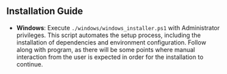 ## Installation Guide

- **Windows**: Execute `./windows/windows_installer.ps1` with Administrator privileges. This script automates the setup process, including the installation of dependencies and environment configuration. Follow along with program, as there will be some points where manual interaction from the user is expected in order for the installation to continue.
